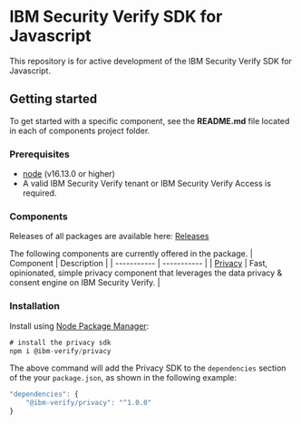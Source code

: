 # IBM Security Verify SDK for Javascript

This repository is for active development of the IBM Security Verify SDK for Javascript.

## Getting started

To get started with a specific component, see the **README.md** file located in each of components project folder.

### Prerequisites

- [node](https://nodejs.org/en) (v16.13.0 or higher)
- A valid IBM Security Verify tenant or IBM Security Verify Access is required.

### Components

Releases of all packages are available here: [Releases](https://github.com/ibm-security-verify/verify-sdk-javascript/tags)

The following components are currently offered in the package.
| Component | Description |
| ----------- | ----------- |
| [Privacy](sdk/privacy) | Fast, opinionated, simple privacy component that leverages the data privacy & consent engine on IBM Security Verify. |

### Installation

Install using [Node Package Manager](https://www.npmjs.com):

```javascript
# install the privacy sdk
npm i @ibm-verify/privacy
```

The above command will add the Privacy SDK to the `dependencies` section of the your `package.json`, as shown in the following example:

```javascript
"dependencies": {
    "@ibm-verify/privacy": "^1.0.0"
}
```
